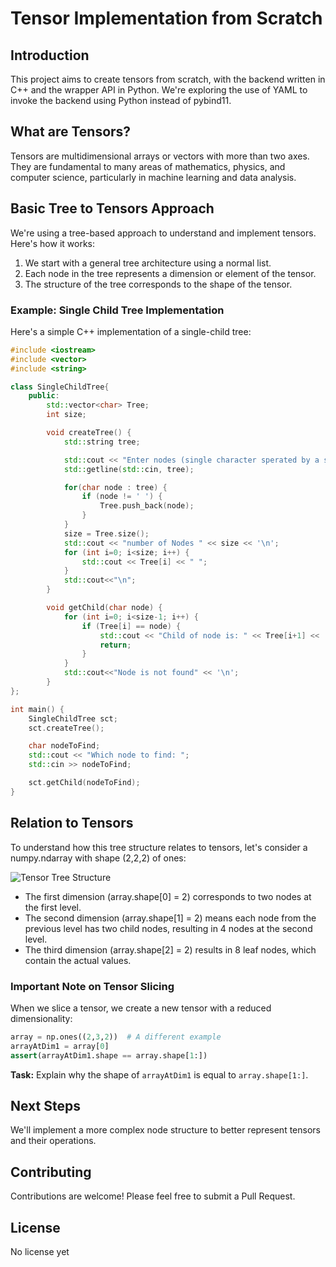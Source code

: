 # Tensor Implementation from Scratch

## Introduction

This project aims to create tensors from scratch, with the backend written in C++ and the wrapper API in Python. We're exploring the use of YAML to invoke the backend using Python instead of pybind11.

## What are Tensors?

Tensors are multidimensional arrays or vectors with more than two axes. They are fundamental to many areas of mathematics, physics, and computer science, particularly in machine learning and data analysis.

## Basic Tree to Tensors Approach

We're using a tree-based approach to understand and implement tensors. Here's how it works:

1. We start with a general tree architecture using a normal list.
2. Each node in the tree represents a dimension or element of the tensor.
3. The structure of the tree corresponds to the shape of the tensor.

### Example: Single Child Tree Implementation

Here's a simple C++ implementation of a single-child tree:

```cpp
#include <iostream>
#include <vector>
#include <string>

class SingleChildTree{
    public:
        std::vector<char> Tree;
        int size;

        void createTree() {
            std::string tree;

            std::cout << "Enter nodes (single character sperated by a space): ";
            std::getline(std::cin, tree);

            for(char node : tree) {
                if (node != ' ') {
                    Tree.push_back(node);
                }
            }
            size = Tree.size();
            std::cout << "number of Nodes " << size << '\n';
            for (int i=0; i<size; i++) {
                std::cout << Tree[i] << " ";
            }
            std::cout<<"\n";
        }

        void getChild(char node) {
            for (int i=0; i<size-1; i++) {
                if (Tree[i] == node) {
                    std::cout << "Child of node is: " << Tree[i+1] << '\n';
                    return;
                }
            }
            std::cout<<"Node is not found" << '\n';
        }
};

int main() {
    SingleChildTree sct;
    sct.createTree();

    char nodeToFind;
    std::cout << "Which node to find: ";
    std::cin >> nodeToFind;

    sct.getChild(nodeToFind);
}
```

## Relation to Tensors

To understand how this tree structure relates to tensors, let's consider a numpy.ndarray with shape (2,2,2) of ones:

![Tensor Tree Structure](https://github.com/user-attachments/assets/b8c576a8-d2bb-4581-a99c-6f4342ec1a9c)

- The first dimension (array.shape[0] = 2) corresponds to two nodes at the first level.
- The second dimension (array.shape[1] = 2) means each node from the previous level has two child nodes, resulting in 4 nodes at the second level.
- The third dimension (array.shape[2] = 2) results in 8 leaf nodes, which contain the actual values.

### Important Note on Tensor Slicing

When we slice a tensor, we create a new tensor with a reduced dimensionality:

```python
array = np.ones((2,3,2))  # A different example
arrayAtDim1 = array[0]
assert(arrayAtDim1.shape == array.shape[1:])
```

**Task:** Explain why the shape of `arrayAtDim1` is equal to `array.shape[1:]`.

## Next Steps

We'll implement a more complex node structure to better represent tensors and their operations.

## Contributing

Contributions are welcome! Please feel free to submit a Pull Request.

## License

No license yet
